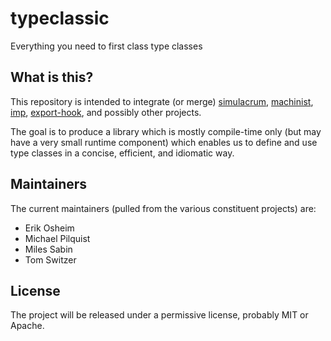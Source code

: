 # typeclassic

Everything you need to first class type classes

## What is this?

This repository is intended to integrate (or merge) [simulacrum](https://github.com/mpilquist/simulacrum), [machinist](https://github.com/typelevel/machinist), [imp](https://github.com/non/imp), [export-hook](https://github.com/milessabin/export-hook), and possibly other projects.

The goal is to produce a library which is mostly compile-time only (but may have a very small runtime component) which enables us to define and use type classes in a concise, efficient, and idiomatic way.

## Maintainers

The current maintainers (pulled from the various constituent projects) are:

* Erik Osheim
* Michael Pilquist
* Miles Sabin
* Tom Switzer

## License

The project will be released under a permissive license, probably MIT or Apache.
